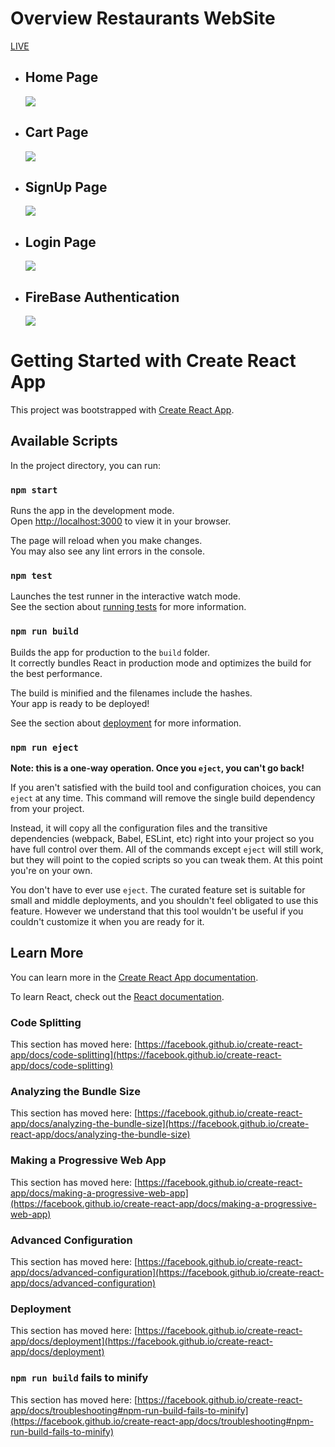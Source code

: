 <h1>Overview Restaurants WebSite</h1> 
<a href="https://restaurants-app-using-react-tool-kit.vercel.app/" target="_blank">LIVE</a>
<ul>
  <li><h2>Home Page</h2></li>
  <img src="https://github.com/Yugal2003/Restaurants-App-Using-React-ToolKit/assets/132428388/94d805ba-40f6-41bf-a8aa-88d2fe526b89" /><br>
</ul>

<ul>
  <li><h2>Cart Page</h2></li>
  <img src="https://github.com/Yugal2003/Restaurants-App-Using-React-ToolKit/assets/132428388/4c23278c-3775-41de-bb48-e491bc78f626" /><br>
</ul>

<ul>
  <li><h2>SignUp Page</h2></li>
  <img src="https://github.com/Yugal2003/Restaurants-App-Using-React-ToolKit/assets/132428388/6c6ac316-8766-47d3-b651-8adbc0647691" /><br>
</ul>

<ul>
  <li><h2>Login Page</h2></li>
  <img src="https://github.com/Yugal2003/Restaurants-App-Using-React-ToolKit/assets/132428388/d5ae8941-a09c-4da5-81d8-d3c7fb621112" /><br>
</ul>

<ul>
  <li><h2>FireBase Authentication</h2></li>
  <img src="https://github.com/Yugal2003/Restaurants-App-Using-React-ToolKit/assets/132428388/aa3edf24-e6f0-4f2f-8512-43ece43833ac" /><br>
</ul>


# Getting Started with Create React App

This project was bootstrapped with [Create React App](https://github.com/facebook/create-react-app).

## Available Scripts

In the project directory, you can run:

### `npm start`

Runs the app in the development mode.\
Open [http://localhost:3000](http://localhost:3000) to view it in your browser.

The page will reload when you make changes.\
You may also see any lint errors in the console.

### `npm test`

Launches the test runner in the interactive watch mode.\
See the section about [running tests](https://facebook.github.io/create-react-app/docs/running-tests) for more information.

### `npm run build`

Builds the app for production to the `build` folder.\
It correctly bundles React in production mode and optimizes the build for the best performance.

The build is minified and the filenames include the hashes.\
Your app is ready to be deployed!

See the section about [deployment](https://facebook.github.io/create-react-app/docs/deployment) for more information.

### `npm run eject`

**Note: this is a one-way operation. Once you `eject`, you can't go back!**

If you aren't satisfied with the build tool and configuration choices, you can `eject` at any time. This command will remove the single build dependency from your project.

Instead, it will copy all the configuration files and the transitive dependencies (webpack, Babel, ESLint, etc) right into your project so you have full control over them. All of the commands except `eject` will still work, but they will point to the copied scripts so you can tweak them. At this point you're on your own.

You don't have to ever use `eject`. The curated feature set is suitable for small and middle deployments, and you shouldn't feel obligated to use this feature. However we understand that this tool wouldn't be useful if you couldn't customize it when you are ready for it.

## Learn More

You can learn more in the [Create React App documentation](https://facebook.github.io/create-react-app/docs/getting-started).

To learn React, check out the [React documentation](https://reactjs.org/).

### Code Splitting

This section has moved here: [https://facebook.github.io/create-react-app/docs/code-splitting](https://facebook.github.io/create-react-app/docs/code-splitting)

### Analyzing the Bundle Size

This section has moved here: [https://facebook.github.io/create-react-app/docs/analyzing-the-bundle-size](https://facebook.github.io/create-react-app/docs/analyzing-the-bundle-size)

### Making a Progressive Web App

This section has moved here: [https://facebook.github.io/create-react-app/docs/making-a-progressive-web-app](https://facebook.github.io/create-react-app/docs/making-a-progressive-web-app)

### Advanced Configuration

This section has moved here: [https://facebook.github.io/create-react-app/docs/advanced-configuration](https://facebook.github.io/create-react-app/docs/advanced-configuration)

### Deployment

This section has moved here: [https://facebook.github.io/create-react-app/docs/deployment](https://facebook.github.io/create-react-app/docs/deployment)

### `npm run build` fails to minify

This section has moved here: [https://facebook.github.io/create-react-app/docs/troubleshooting#npm-run-build-fails-to-minify](https://facebook.github.io/create-react-app/docs/troubleshooting#npm-run-build-fails-to-minify)
